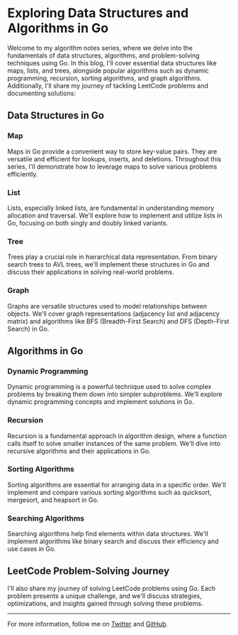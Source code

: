 
# Exploring Data Structures and Algorithms in Go

Welcome to my algorithm notes series, where we delve into the fundamentals of data structures, algorithms, and problem-solving techniques using Go. In this blog, I'll cover essential data structures like maps, lists, and trees, alongside popular algorithms such as dynamic programming, recursion, sorting algorithms, and graph algorithms. Additionally, I'll share my journey of tackling LeetCode problems and documenting solutions:

## Data Structures in Go

### Map

Maps in Go provide a convenient way to store key-value pairs. They are versatile and efficient for lookups, inserts, and deletions. Throughout this series, I'll demonstrate how to leverage maps to solve various problems efficiently.

### List

Lists, especially linked lists, are fundamental in understanding memory allocation and traversal. We'll explore how to implement and utilize lists in Go, focusing on both singly and doubly linked variants.

### Tree

Trees play a crucial role in hierarchical data representation. From binary search trees to AVL trees, we'll implement these structures in Go and discuss their applications in solving real-world problems.

### Graph

Graphs are versatile structures used to model relationships between objects. We'll cover graph representations (adjacency list and adjacency matrix) and algorithms like BFS (Breadth-First Search) and DFS (Depth-First Search) in Go.

## Algorithms in Go

### Dynamic Programming

Dynamic programming is a powerful technique used to solve complex problems by breaking them down into simpler subproblems. We'll explore dynamic programming concepts and implement solutions in Go.

### Recursion

Recursion is a fundamental approach in algorithm design, where a function calls itself to solve smaller instances of the same problem. We'll dive into recursive algorithms and their applications in Go.

### Sorting Algorithms

Sorting algorithms are essential for arranging data in a specific order. We'll implement and compare various sorting algorithms such as quicksort, mergesort, and heapsort in Go.

### Searching Algorithms

Searching algorithms help find elements within data structures. We'll implement algorithms like binary search and discuss their efficiency and use cases in Go.

## LeetCode Problem-Solving Journey

I'll also share my journey of solving LeetCode problems using Go. Each problem presents a unique challenge, and we'll discuss strategies, optimizations, and insights gained through solving these problems.

---

For more information, follow me on [Twitter](https://twitter.com/yourusername) and [GitHub](https://github.com/evansnowly).
